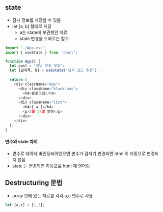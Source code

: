 ## state
- 잠시 정보를 저장할 수 있음
- let [a, b] 형태로 저장
  - a는 state에 보관했던 자료
  - state 변경을 도와주는 함수

```js
import './App.css';
import { useState } from 'react';

function App() {
  let post = '강남 우동 맛집';
  let [글제목, b] = useState('남자 코드 추천');
  
  return (
    <div className="App">
      <div className="black-nav">
        <h4>블로그임</h4>
      </div>
      <div className="list">
        <h4>{ a }</h4>
        <p>2월 17일 발행</p>
      </div>
    </div>
  );
}
```
#### 변수와 state 차이
- 변수로 데이터 바인딩되어있으면 변수가 갑자기 변경되면 html 이 자동으로 변경되지 않음
- state 는 변경되면 자동으로 html 재 렌더링

## Destructuring 문법
- array 안에 있는 자료를 각각 a,c 변수로 사용
```js
let [a,c] = [1,2];
``` 
